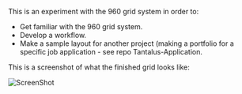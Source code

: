 This is an experiment with the 960 grid system in order to:
- Get familiar with the 960 grid system.
- Develop a workflow.
- Make a sample layout for another project (making a portfolio for a specific job application - see repo Tantalus-Application.


This is a screenshot of what the finished grid looks like:


![ScreenShot](https://raw.github.com/ahadshafiq/960GridExperiment/master/public/screenshot.jpg)
